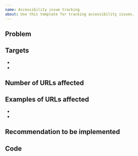 ```yaml
---
name: Accessibility issue tracking
about: Use this template for tracking accessibility issues.
---
```



## Problem




## Targets

- 
- 


## Number of URLs affected




## Examples of URLs affected

- 
- 


## Recommendation to be implemented




## Code

